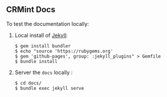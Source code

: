 ## CRMint Docs

To test the documentation locally:

1.  Local install of [Jekyll](https://jekyllrb.com/):

    ```shell
    $ gem install bundler
    $ echo "source 'https://rubygems.org'
    $ gem 'github-pages', group: :jekyll_plugins" > Gemfile
    $ bundle install
    ```

1.  Server the `docs` locally :

    ```shell
    $ cd docs/
    $ bundle exec jekyll serve
    ```
